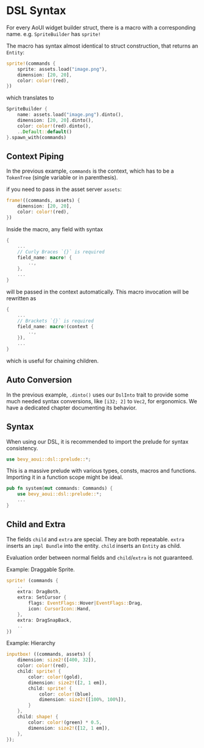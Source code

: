 # DSL Syntax

For every AoUI widget builder struct, there is a macro with a corresponding name.
e.g. `SpriteBuilder` has `sprite!`

The macro has syntax almost identical to struct construction, that returns an `Entity`:

```rust
sprite!(commands {
    sprite: assets.load("image.png"),
    dimension: [20, 20],
    color: color!(red),
})
```

which translates to

```rust
SpriteBuilder {
    name: assets.load("image.png").dinto(),
    dimension: [20, 20].dinto(),
    color: color!(red).dinto(),
    ..Default::default()
}.spawn_with(commands)
```

## Context Piping

In the previous example, `commands` is the context,
which has to be a `TokenTree` (single variable or in parenthesis).

if you need to pass in the asset server `assets`:

```rust
frame!((commands, assets) {
    dimension: [20, 20],
    color: color!(red),
})
```

Inside the macro, any field with syntax

```rust
{
    ...
    // Curly Braces `{}` is required
    field_name: macro! {
        ..,
    },
    ...
}
```

will be passed in the context automatically.
This macro invocation will be rewritten as

```rust
{
    ...
    // Brackets `{}` is required
    field_name: macro!(context {
        ..,
    }),
    ...
}
```

which is useful for chaining children.

## Auto Conversion

In the previous example,
`.dinto()` uses our `DslInto` trait to provide some much needed
syntax conversions, like `[i32; 2]` to `Vec2`, for ergonomics.
We have a dedicated chapter documenting its behavior.

## Syntax

When using our DSL, it is recommended to import the
prelude for syntax consistency.

```rust
use bevy_aoui::dsl::prelude::*;
```

This is a massive prelude with various types, consts, macros and functions.
Importing it in a function scope might be ideal.

```rust
pub fn system(mut commands: Commands) {
    use bevy_aoui::dsl::prelude::*;
    ...
}
```

## Child and Extra

The fields `child` and `extra` are special. They are both repeatable.
`extra` inserts an `impl Bundle` into the entity.
`child` inserts an `Entity` as child.

Evaluation order between normal fields and `child`/`extra` is not guaranteed.

Example: Draggable Sprite.

```rust
sprite! (commands {
    ..
    extra: DragBoth,
    extra: SetCursor { 
        flags: EventFlags::Hover|EventFlags::Drag, 
        icon: CursorIcon::Hand,
    },
    extra: DragSnapBack,
    ..
})
```

Example: Hierarchy

```rust
inputbox! ((commands, assets) {
    dimension: size2!([400, 32]),
    color: color!(red),
    child: sprite! {
        color: color!(gold),
        dimension: size2!([2, 1 em]),
        child: sprite! {
            color: color!(blue),
            dimension: size2!([100%, 100%]),
        }
    },
    child: shape! {
        color: color!(green) * 0.5,
        dimension: size2!([12, 1 em]),
    },
});
```
